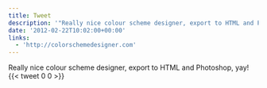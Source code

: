 ```yaml
---
title: Tweet
description: '"Really nice colour scheme designer, export to HTML and Photoshop, yay! "'
date: '2012-02-22T10:02:00+00:00'
links:
  - 'http://colorschemedesigner.com'
---
```

Really nice colour scheme designer, export to HTML and Photoshop, yay! 
      {{< tweet 0 0 >}}
    
